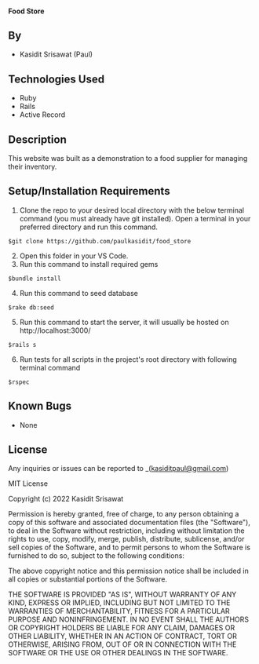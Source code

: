 #### Food Store
## By

* Kasidit Srisawat (Paul)

## Technologies Used

* Ruby 
* Rails 
* Active Record

## Description

This website was built as a demonstration to a food supplier for managing their inventory.

## Setup/Installation Requirements

1. Clone the repo to your desired local directory with the below terminal command (you must already have git installed). Open a terminal in your preferred directory and run this command. 
```
$git clone https://github.com/paulkasidit/food_store

``` 
2. Open this folder in your VS Code. 
3. Run this command to install required gems
``` 
$bundle install
``` 
4. Run this command to seed database 
``` 
$rake db:seed
```
5. Run this command to start the server, it will usually be hosted on http://localhost:3000/
``` 
$rails s 
```
6. Run tests for all scripts in the project's root directory with following terminal command
``` 
$rspec 
``` 

## Known Bugs

* None

## License

Any inquiries or issues can be reported to _(kasiditpaul@gmail.com)

MIT License

Copyright (c) 2022 Kasidit Srisawat

Permission is hereby granted, free of charge, to any person obtaining a copy
of this software and associated documentation files (the "Software"), to deal
in the Software without restriction, including without limitation the rights
to use, copy, modify, merge, publish, distribute, sublicense, and/or sell
copies of the Software, and to permit persons to whom the Software is
furnished to do so, subject to the following conditions:

The above copyright notice and this permission notice shall be included in all
copies or substantial portions of the Software.

THE SOFTWARE IS PROVIDED "AS IS", WITHOUT WARRANTY OF ANY KIND, EXPRESS OR
IMPLIED, INCLUDING BUT NOT LIMITED TO THE WARRANTIES OF MERCHANTABILITY,
FITNESS FOR A PARTICULAR PURPOSE AND NONINFRINGEMENT. IN NO EVENT SHALL THE
AUTHORS OR COPYRIGHT HOLDERS BE LIABLE FOR ANY CLAIM, DAMAGES OR OTHER
LIABILITY, WHETHER IN AN ACTION OF CONTRACT, TORT OR OTHERWISE, ARISING FROM,
OUT OF OR IN CONNECTION WITH THE SOFTWARE OR THE USE OR OTHER DEALINGS IN THE
SOFTWARE.
